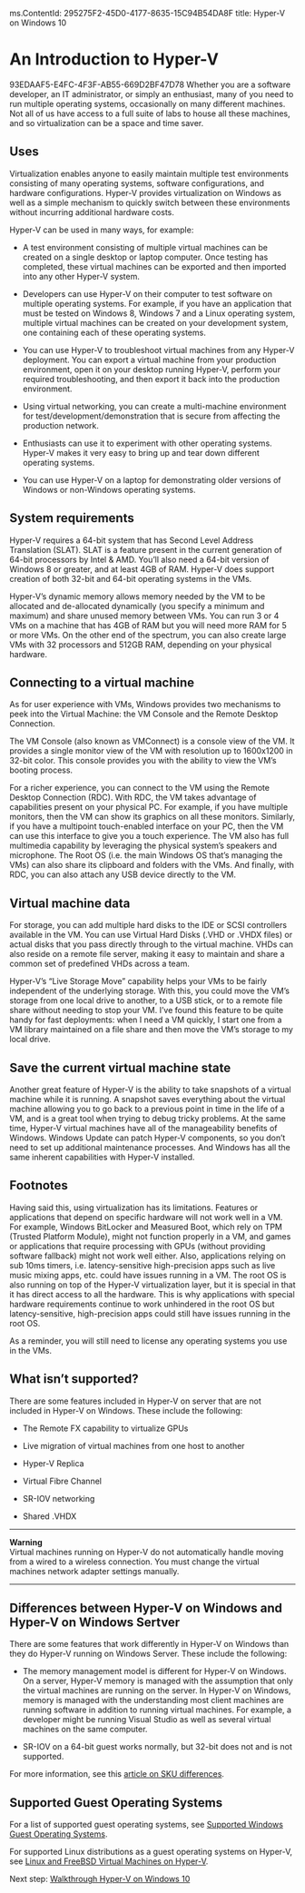 ms.ContentId: 295275F2-45D0-4177-8635-15C94B54DA8F
title: Hyper-V on Windows 10

# An Introduction to Hyper-V
93EDAAF5-E4FC-4F3F-AB55-669D2BF47D78
Whether you are a software developer, an IT administrator, or simply an enthusiast, many of you need to run multiple operating systems, occasionally on many different machines. Not all of us have access to a full suite of labs to house all these machines, and so virtualization can be a space and time saver.

## Uses 
Virtualization enables anyone to easily maintain multiple test environments consisting of many operating systems, software configurations, and hardware configurations.  Hyper-V provides virtualization on Windows as well as a simple mechanism to quickly switch between these environments without incurring additional hardware costs.    

Hyper-V can be used in many ways, for example:
- A test environment consisting of multiple virtual machines can be created on a single desktop or laptop computer. Once testing has completed, these virtual machines can be exported and then imported into any other Hyper-V system.

- Developers can use Hyper-V on their computer to test software on multiple operating systems. For example, if you have an application that must be tested on Windows 8, Windows 7 and a Linux operating system, multiple virtual machines can be created on your development system, one containing each of these operating systems.

- You can use Hyper-V to troubleshoot virtual machines from any Hyper-V deployment. You can export a virtual machine from your production environment, open it on your desktop running Hyper-V, perform your required troubleshooting, and then export it back into the production environment. 

- Using virtual networking, you can create a multi-machine environment for test/development/demonstration that is secure from affecting the production network.

- Enthusiasts can use it to experiment with other operating systems. Hyper-V makes it very easy to bring up and tear down different operating systems.

- You can use Hyper-V on a laptop for demonstrating older versions of Windows or non-Windows operating systems. 


## System requirements

Hyper-V requires a 64-bit system that has Second Level Address Translation (SLAT). SLAT is a feature present in the current generation of 64-bit processors by Intel & AMD. You’ll also need a 64-bit version of Windows 8 or greater, and at least 4GB of RAM. Hyper-V does support creation of both 32-bit and 64-bit operating systems in the VMs.

Hyper-V’s dynamic memory allows memory needed by the VM to be allocated and de-allocated dynamically (you specify a minimum and maximum) and share unused memory between VMs. You can run 3 or 4 VMs on a machine that has 4GB of RAM but you will need more RAM for 5 or more VMs. On the other end of the spectrum, you can also create large VMs with 32 processors and 512GB RAM, depending on your physical hardware.

## Connecting to a virtual machine

As for user experience with VMs, Windows provides two mechanisms to peek into the Virtual Machine: the VM Console and the Remote Desktop Connection.

The VM Console (also known as VMConnect) is a console view of the VM. It provides a single monitor view of the VM with resolution up to 1600x1200 in 32-bit color. This console provides you with the ability to view the VM’s booting process.

For a richer experience, you can connect to the VM using the Remote Desktop Connection (RDC). With RDC, the VM takes advantage of capabilities present on your physical PC. For example, if you have multiple monitors, then the VM can show its graphics on all these monitors. Similarly, if you have a multipoint touch-enabled interface on your PC, then the VM can use this interface to give you a touch experience. The VM also has full multimedia capability by leveraging the physical system’s speakers and microphone. The Root OS (i.e. the main Windows OS that’s managing the VMs) can also share its clipboard and folders with the VMs. And finally, with RDC, you can also attach any USB device directly to the VM.

## Virtual machine data
For storage, you can add multiple hard disks to the IDE or SCSI controllers available in the VM. You can use Virtual Hard Disks (.VHD or .VHDX files) or actual disks that you pass directly through to the virtual machine. VHDs can also reside on a remote file server, making it easy to maintain and share a common set of predefined VHDs across a team.

Hyper-V’s “Live Storage Move” capability helps your VMs to be fairly independent of the underlying storage. With this, you could move the VM’s storage from one local drive to another, to a USB stick, or to a remote file share without needing to stop your VM. I’ve found this feature to be quite handy for fast deployments: when I need a VM quickly, I start one from a VM library maintained on a file share and then move the VM’s storage to my local drive.

## Save the current virtual machine state
Another great feature of Hyper-V is the ability to take snapshots of a virtual machine while it is running. A snapshot saves everything about the virtual machine allowing you to go back to a previous point in time in the life of a VM, and is a great tool when trying to debug tricky problems. At the same time, Hyper-V virtual machines have all of the manageability benefits of Windows. Windows Update can patch Hyper-V components, so you don’t need to set up additional maintenance processes. And Windows has all the same inherent capabilities with Hyper-V installed.

## Footnotes
Having said this, using virtualization has its limitations. Features or applications that depend on specific hardware will not work well in a VM. For example, Windows BitLocker and Measured Boot, which rely on TPM (Trusted Platform Module), might not function properly in a VM, and games or applications that require processing with GPUs (without providing software fallback) might not work well either. Also, applications relying on sub 10ms timers, i.e. latency-sensitive high-precision apps such as live music mixing apps, etc. could have issues running in a VM. The root OS is also running on top of the Hyper-V virtualization layer, but it is special in that it has direct access to all the hardware. This is why applications with special hardware requirements continue to work unhindered in the root OS but latency-sensitive, high-precision apps could still have issues running in the root OS.

As a reminder, you will still need to license any operating systems you use in the VMs.


## What isn’t supported?
There are some features included in Hyper-V on server that are not included in Hyper-V on Windows. These include the following:

- The Remote FX capability to virtualize GPUs 

- Live migration of virtual machines from one host to another

- Hyper-V Replica

- Virtual Fibre Channel

- SR-IOV networking

- Shared .VHDX

-----
**Warning**  
Virtual machines running on Hyper-V do not automatically handle moving from a wired to a wireless connection. You must change the virtual machines network adapter settings manually.
 
------

## Differences between Hyper-V on Windows and Hyper-V on Windows Sertver
There are some features that work differently in Hyper-V on Windows than they do Hyper-V running on Windows Server. These include the following:

- The memory management model is different for Hyper-V on Windows. On a server, Hyper-V memory is managed with the assumption that only the virtual machines are running on the server. In Hyper-V on Windows, memory is managed with the understanding most client machines are running software in addition to running virtual machines. For example, a developer might be running Visual Studio as well as several virtual machines on the same computer.

- SR-IOV on a 64-bit guest works normally, but 32-bit does not and is not supported.

For more information, see this [article on SKU differences](./SKUDifferences.md).

## Supported Guest Operating Systems ##
For a list of supported guest operating systems, see [Supported Windows Guest Operating Systems](supported_guest_os.md). 

For supported Linux distributions as a guest operating systems on Hyper-V, see [Linux and FreeBSD Virtual Machines on Hyper-V](https://technet.microsoft.com/library/dn531030.aspx).


Next step: [Walkthrough Hyper-V on Windows 10](..\quick_start\walkthrough.md) 

